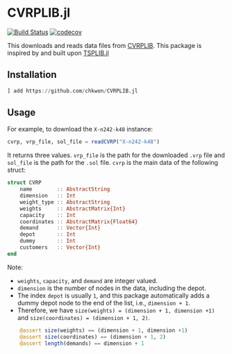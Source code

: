 # CVRPLIB.jl

[![Build Status](https://github.com/chkwon/CVRPLIB.jl/workflows/CI/badge.svg?branch=master)](https://github.com/chkwon/CVRPLIB.jl/actions?query=workflow%3ACI)
[![codecov](https://codecov.io/gh/chkwon/CVRPLIB.jl/branch/master/graph/badge.svg)](https://codecov.io/gh/chkwon/CVRPLIB.jl)


This downloads and reads data files from [CVRPLIB](http://vrp.atd-lab.inf.puc-rio.br/index.php/en/).  This package is inspired by and built upon [TSPLIB.jl](https://github.com/matago/TSPLIB.jl)

## Installation 

```julia
] add https://github.com/chkwon/CVRPLIB.jl
```

## Usage

For example, to download the `X-n242-k48` instance:
```julia
cvrp, vrp_file, sol_file = readCVRP("X-n242-k48")
```
It returns three values. `vrp_file` is the path for the downloaded `.vrp` file and `sol_file` is the path for the `.sol` file. 
`cvrp` is the main data of the following struct:

```julia
struct CVRP
    name        :: AbstractString
    dimension   :: Int
    weight_type :: AbstractString
    weights     :: AbstractMatrix{Int}
    capacity    :: Int 
    coordinates :: AbstractMatrix{Float64}    
    demand      :: Vector{Int}
    depot       :: Int
    dummy       :: Int
    customers   :: Vector{Int}
end
```
Note:
- `weights`, `capacity`, and `demand` are integer valued.
- `dimension` is the number of nodes in the data, including the depot. 
- The index `depot` is usually `1`, and this package automatically adds a dummy depot node to the end of the list, i.e., `dimension + 1`. 
- Therefore, we have `size(weights) = (dimension + 1, dimension +1)` and `size(coordinates) = (dimension + 1, 2)`.

```julia
    @assert size(weights) == (dimension + 1, dimension +1)
    @assert size(coordinates) == (dimension + 1, 2)
    @assert length(demands) == dimension + 1
```
